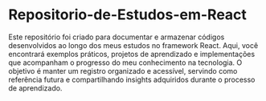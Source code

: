 # Repositorio-de-Estudos-em-React
 Este repositório foi criado para documentar e armazenar códigos desenvolvidos ao longo dos meus estudos no framework React. Aqui, você encontrará exemplos práticos, projetos de aprendizado e implementações que acompanham o progresso do meu conhecimento na tecnologia. O objetivo é manter um registro organizado e acessível, servindo como referência futura e compartilhando insights adquiridos durante o processo de aprendizado.
